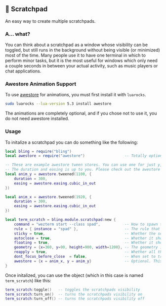 ## 🍃 Scratchpad <!-- {docsify-ignore} -->

An easy way to create multiple scratchpads.

### A... what?

You can think about a scratchpad as a window whose visibility can be toggled, but still runs in the background without being visible (or minimized) most of the time. Many people use it to have one terminal in which to perform minor tasks, but it is the most useful for windows which only need a couple seconds in between your actual activity, such as music players or chat applications.

### Awestore Animation Support

To use [awestore](https://github.com/K4rakara/awestore) for animations, you must first install it with `luarocks`.
```bash
sudo luarocks --lua-version 5.3 install awestore
```
The animations are completely optional, and if you chose not to use it, you do not need awestore installed.

### Usage

To initalize a scratchpad you can do something like the following:

```lua
local bling = require("bling")
local awestore = require("awestore")                  -- Totally optional, only required if you are using animations.

-- These are example awestore tween stores. You can use one for just y, just x, or both.
-- The duration and easing is up to you. Please check out the awestore docs to learn more.
local anim_y = awestore.tweened(1100, {
    duration = 300,
    easing = awestore.easing.cubic_in_out
})

local anim_x = awestore.tweened(1920, {
    duration = 300,
    easing = awestore.easing.cubic_in_out
})

local term_scratch = bling.module.scratchpad:new {
    command = "wezterm start --class spad",           -- How to spawn the scratchpad
    rule = { instance = "spad" },                     -- The rule that the scratchpad will be searched by
    sticky = true,                                    -- Whether the scratchpad should be sticky
    autoclose = true,                                 -- Whether it should hide itself when losing focus
    floating = true,                                  -- Whether it should be floating
    geometry = {x=360, y=90, height=900, width=1200}, -- The geometry in a floating state
    reapply = true,                                   -- Whether all those properties should be reapplied on every new opening of the scratchpad (MUST BE TRUE FOR ANIMATIONS)
    dont_focus_before_close  = false,                 -- When set to true, the scratchpad will be closed by the toggle function regardless of whether its focused or not. When set to false, the toggle function will first bring the scratchpad into focus and only close it on a second call
    awestore = {x = anim_x, y = anim_y}               -- Optional. This is how you can pass in the stores for animations. If you don't want animations, you can ignore this option.
}
```

Once initalized, you can use the object (which in this case is named `term_scratch`) like this:

```lua
term_scratch:toggle()   -- toggles the scratchpads visibility
term_scratch:turn_on()  -- turns the scratchpads visibility on
term_scratch:turn_off() -- turns the scratchpads visibility off
```
